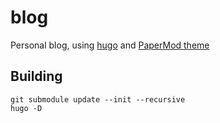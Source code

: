 # blog

Personal blog, using [hugo](https://github.com/gohugoio/hugo) and [PaperMod theme](https://github.com/adityatelange/hugo-PaperMod)

## Building
`git submodule update --init --recursive`  
`hugo -D`  